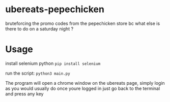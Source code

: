 # ubereats-pepechicken
bruteforcing the promo codes from the pepechicken store bc what else is there to do on a saturday night ?

# Usage
install selenium python
`pip install selenium`

run the script:
`python3 main.py`

The program will open a chrome window on the ubereats page, simply login as you would usually do
once youre logged in just go back to the terminal and press any key
